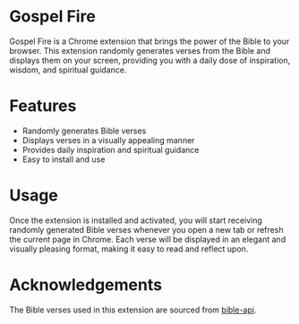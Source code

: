 # Gospel Fire

Gospel Fire is a Chrome extension that brings the power of the Bible to your browser. This extension randomly generates verses from the Bible and displays them on your screen, providing you with a daily dose of inspiration, wisdom, and spiritual guidance.

# Features
* Randomly generates Bible verses
* Displays verses in a visually appealing manner
* Provides daily inspiration and spiritual guidance
* Easy to install and use


# Usage
Once the extension is installed and activated, you will start receiving randomly generated Bible verses whenever you open a new tab or refresh the current page in Chrome. Each verse will be displayed in an elegant and visually pleasing format, making it easy to read and reflect upon.

# Acknowledgements
The Bible verses used in this extension are sourced from [bible-api](https://bible-api.com).
